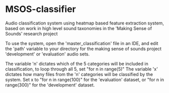 # MSOS-classifier
Audio classification system using heatmap based feature extraction system, based on work in high level sound taxonomies in the 'Making Sense of Sounds' research project

To use the system, open the 'master_classification' file in an IDE, and edit the 'path' variable to your directory for the making sense of sounds project 'development' or 'evaluation' audio sets.

The variable 'n' dictates which of the 5 categories will be included in classification, to loop through all 5, set "for n in range(5)"
The variable 'x' dictates how many files from the 'n' categories will be classified by the system.
Set x to "for n in range(100)" for the 'evaluation' dataset, or "for n in range(300)" for the 'development' dataset.
